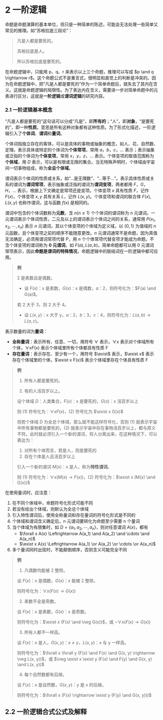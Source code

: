 # 2 一阶逻辑

命题是命题演算的基本单位，但只是一种简单的陈述，可能会无法处理一些简单又常见的推理。如“苏格拉底三段论”：

>   凡是人都是要死的。
>
>   苏格拉底是人。
>
>   所以苏格拉底是要死的。

在命题逻辑中，只能用 p、q、r 来表示以上三个命题，推理可以写成 $p \and q \rightarrow r$。这个命题公式不是重言式，很明显和直觉上的判断是冲突的。因为在命题逻辑中，把“凡是人都是要死的”作为一个简单命题后，就失去了其内在含义。这就是命题逻辑的局限性。为了表达内在含义，需要进一步对简单命题中的元素进行区分，这就是**一阶逻辑**或**谓词逻辑**的研究内容。

### 2.1 一阶逻辑基本概念

“凡是人都是要死的”这句话可以分成“凡是”，即**所有的**；“人”，即**对象**，“是要死的”，即一种**性质**。意思是所有这种对象都有这种性质。为了形式化描述，一阶逻辑引入了**个体词**、**谓词**和**量词**。

个体词指独立存在的客体，可以是具体的事物或抽象的概念，如人、花、自然数、定理。表示具体或特定的个体词为**个体常项**，常用 $a$，$b$，$c$，… 表示；表示抽象或泛指的个体词为**个体变项**，常用 $x$，$y$，$z$，… 表示。个体变项的取值范围称为**个体域**，用 $D$ 表示，可以是有限或无限的集合。当无特殊声明时，个体域由宇宙间一切事物组成，称为**全总个体域**。

谓词表示个体词的性质或关系，如“…是无理数”、“…等于…”。表示具体性质或关系的谓词为**谓词常项**，表示抽象或泛指的谓词为**谓词变项**，两者都用 $F$，$G$，$H$，… 表示，根据上下文确定是常项还是变项。个体变项 $x$ 具有性质 $F$，记作 $F(x)$，个体变项 $x, y$ 具有关系 $L$，记作 $L(x, y)$。个体变项和谓词的联合体 $F(x), L(x, y)$ 也称作谓词，这与函数 $f(x)$ 是相同的。

谓词中包含的个体词数称为**元数**，含 $n (n \geq 1)$ 个个体词的谓词称为 $n$ 元谓词。一元谓词表示个体词性质，二元及以上的谓词表示个体词之间的关系，通常用 $P(x_1, x_2, \cdots, x_n)$ 表示 $n$ 元谓词，其以个体变项的个体域为定义域，以 $\{ 0, 1 \}$ 为值域的 $n$ 元函数，且个体变项之前的顺序不能随意更改。$n$ 元谓词通常不是命题，因为真值无法确定，必须用谓词常项代替 $P$，用 $n$ 个个体常项代替变项才能成为命题。不含个体变项的谓词称为 **0 元谓词**，如 $F(a), L(a, b)$​，简单命题都可以用 0 元谓词常项表示，因此**命题是谓词的特殊情况**，命题逻辑中的联结词在一阶逻辑中都可应用。

>   **例**
>
>   2 是素数且是偶数。
>
>   -   设 $F(x)$：x 是素数，$G(x)$：x 是偶数，$a$：2，则符号化为：$F(a) \and G(a)$。
>
>   若 2 大于 3，则 2 大于 4。
>
>   -   设 $L(x, y)$：x 大于 y，$a$：2，$b$：3，$c$：4，则符号化为：$L(a, b) \rightarrow L(a, c)$。

表示数量的词为**量词**：

-   **全称量词**：表示所有、任意、一切，用符号 $\forall$ 表示，$\forall x$ 表示对个体域所有个体，$\forall x F(x)$ 表示个体域里所有个体都具有性质 F
-   **存在量词**：表示存在、至少有一个，用符号 $\exist$ 表示，$\exist x$ 表示存在个体域里的个体，$\exist x F(x)$ 表示个体域里存在个体具有性质 F

>   **例**
>
>   1.   所有人都是要死的。
>
>   2.   有的人活百岁以上。
>
>   设个体域 $D$：人类集合，$F(x)$：x 是要死的，$G(x)$：x 活百岁以上
>
>   则 (1) 符号化为：$\forall x F(x)$，(2) 符号化为 $\exist x G(x)$
>
>   但若个体域 $D$ 为全总个体域，那么就不能这样符号化，否则 (1) 就表示宇宙中所有事物都是要死的，(2) 就表示宇宙中存在事物活百岁以上，都与原义不符。此时就必须引入一个新的谓词，将人分离出来，在这种情况下，可以表达为：
>
>   1.   对所有个体而言，若是人，则是要死的
>   2.   存在个体是人且活百岁以上
>
>   引入一个新的谓词 $M(x)$：x 是人，称为**特性谓词**。
>
>   则 (1) 符号化为：$\forall x (M(x) \rightarrow F(x))$，(2) 符号化为：$\exist x (M(x) \and G(x))$

在使用量词时，应注意：

1.   在不同个体域中，命题符号化形式可能不同
2.   若没有给出个体域，则默认为全总个体域
3.   引入特性谓词后，使用全称量词和存在量词的符号化形式是不同的
4.   个体域和谓词含义确定后，n 元谓词要转化为命题至少需要 n 个量词
5.   当个体域为有限集时，如 $D = \{ a_1, a_2, \cdots, a_n \}$，则对任意谓词 $A(x)$，都有
     -   $\forall x A(x) \Leftrightarrow A(a_1) \and A(a_2) \and \cdots \and A(a_n)$
     -   $\exist x A(x) \Leftrightarrow A(a_1) \or A(a_2) \or \cdots \or A(a_n)$
6.   多个量词同时出现时，不能颠倒顺序，否则含义可能完全不同

>   **例**
>
>   1.   凡偶数均能被 2 整除。
>
>   设 $F(x)$：x 是偶数，$G(x)$​：x 能被 2 整除。
>
>   则符号化为：$\forall x (F(x) \rightarrow G(x))$
>
>   2.   素数不全是奇数。
>
>   设 $F(x)$：x 是素数，$G(x)$：x 是奇数。
>
>   则符号化为：$\exist x (F(x) \and \neg G(x))$​，或 $\neg \forall x (F(x) \rightarrow G(x))$​
>
>   3.   所有人都不一样高。
>
>   设 $F(x)$：x 是人，$G(x, y)$：$x \neq y$，$L(x, y)$：x 与 y 一样高。
>
>   则符号化为：$\forall x \forall y (F(x) \and F(x) \and G(x, y) \rightarrow \neg L(x, y))$，或 $\neg \exist x \exist y (F(x) \and F(y) \and G(x, y) \and L(x, y))$
>
>   4.   每个自然数都有后继。
>
>   设 $F(x)$：x 是自然数，$G(x, y)$：y 是 x 的后继。
>
>   则符号化为：$\forall x (F(x) \rightarrow \exist y (F(y) \and G(x, y)))$

## 2.2 一阶逻辑合式公式及解释

